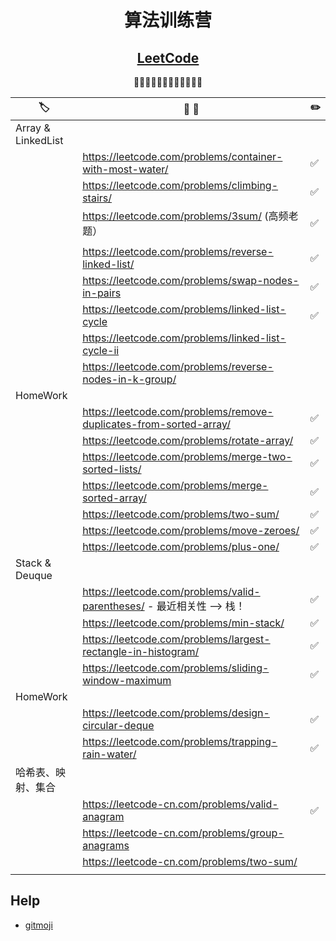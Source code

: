 <div align="center">

# 算法训练营
## [LeetCode](https://leetcode.com/)

🚀🚀🚀🚀🚀🚀🚀🚀🚀🚀🚀🚀

</div>

| 🏷️                | 📝 💬                                                                 | ✏️  |
| ------------------ | --------------------------------------------------------------------- | --- |
| Array & LinkedList |                                                                       |     |
|                    | https://leetcode.com/problems/container-with-most-water/              | ✅   |
|                    | https://leetcode.com/problems/climbing-stairs/                        | ✅   |
|                    | https://leetcode.com/problems/3sum/ (高频老题）                       | ✅   |
|                    |                                                                       |     |
|                    | https://leetcode.com/problems/reverse-linked-list/                    | ✅   |
|                    | https://leetcode.com/problems/swap-nodes-in-pairs                     | ✅   |
|                    | https://leetcode.com/problems/linked-list-cycle                       | ✅   |
|                    | https://leetcode.com/problems/linked-list-cycle-ii                    |     |
|                    | https://leetcode.com/problems/reverse-nodes-in-k-group/               |     |
| HomeWork           |                                                                       |     |
|                    | https://leetcode.com/problems/remove-duplicates-from-sorted-array/    | ✅   |
|                    | https://leetcode.com/problems/rotate-array/                           | ✅   |
|                    | https://leetcode.com/problems/merge-two-sorted-lists/                 | ✅   |
|                    | https://leetcode.com/problems/merge-sorted-array/                     | ✅   |
|                    | https://leetcode.com/problems/two-sum/                                | ✅   |
|                    | https://leetcode.com/problems/move-zeroes/                            | ✅   |
|                    | https://leetcode.com/problems/plus-one/                               | ✅   |
| Stack & Deuque     |                                                                       |     |
|                    | https://leetcode.com/problems/valid-parentheses/ - 最近相关性 —> 栈！ | ✅   |
|                    | https://leetcode.com/problems/min-stack/                              | ✅   |
|                    | https://leetcode.com/problems/largest-rectangle-in-histogram/         | ✅   |
|                    | https://leetcode.com/problems/sliding-window-maximum                  | ✅   |
| HomeWork           |                                                                       |     |
|                    | https://leetcode.com/problems/design-circular-deque                   | ✅   |
|                    | https://leetcode.com/problems/trapping-rain-water/                    | ✅   |
| 哈希表、映射、集合 |                                                                       |     |
|                    | https://leetcode-cn.com/problems/valid-anagram                        | ✅   |
|                    | https://leetcode-cn.com/problems/group-anagrams                       |     |
|                    | https://leetcode-cn.com/problems/two-sum/                             |     |
|                    |                                                                       |     |


## Help

- [gitmoji](https://gitmoji.carloscuesta.me/)
